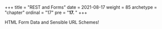 +++
title = "REST and Forms"
date = 2021-08-17
weight = 85
archetype = "chapter"
ordinal = "17"
pre = "<b>17.  </b>"
+++


HTML Form Data and Sensible URL Schemes!
